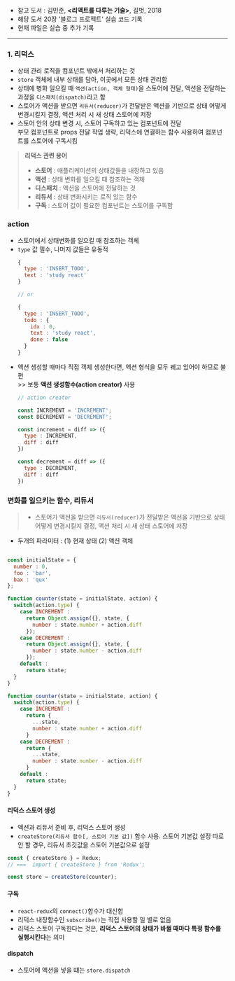 - 참고 도서 : 김민준, **<리액트를 다루는 기술>**, 길벗, 2018
- 해당 도서 20장 '블로그 프로젝트' 실습 코드 기록
- 현재 파일은 실습 중 추가 기록
- - -

### 1. 리덕스
- 상태 관리 로직을 컴포넌트 밖에서 처리하는 것
- `store` 객체에 내부 상태를 담아, 이곳에서 모든 상태 관리함
- 상태에 병화 일으킬 때 `액션(action, 객체 형태)`을 스토어에 전달, 액션을 전달하는 과정을 `디스패치(dispatch)`라고 함
- 스토어가 액션을 받으면 `리듀서(reducer)`가 전달받은 액션을 기반으로 상태 어떻게 변경시킬지 결정, 액션 처리 시 새 상태 스토어에 저장
- 스토어 안의 상태 변경 시, 스토어 구독하고 있는 컴포넌트에 전달  
  부모 컴포넌트로 props 전달 작업 생략, 리덕스에 연결하는 함수 사용하여 컴포넌트를 스토어에 구독시킴

> **리덕스 관련 용어**
> - **스토어** : 애플리케이션의 상태값들을 내장하고 있음
> - **액션** : 상태 변화를 일으킬 때 참조하는 객체
> - **디스패치** : 액션을 스토어에 전달하는 것
> - **리듀서** : 상태 변화시키는 로직 있는 함수
> - **구독** : 스토어 값이 필요한 컴포넌트는 스토어를 구독함

### action
- 스토어에서 상태변화를 일으킬 때 참조하는 객체
- `type` 값 필수, 나머지 값들은 유동적
  ```js
  {
    type : 'INSERT_TODO',
    text : 'study react'
  }

  // or

  {
    type : 'INSERT_TODO',
    todo : {
      idx : 0,
      text : 'study react',
      done : false
    }
  }
  ```
- 액션 생성할 때마다 직접 객체 생성한다면, 액션 형식을 모두 꿰고 있어야 하므로 불편  
  \>> 보통 **액션 생성함수(action creator)** 사용
  ```js
  // action creator

  const INCREMENT = 'INCREMENT';
  const DECREMENT = 'DECREMENT';

  const increment = diff => ({
    type : INCREMENT,
    diff : diff
  })

  const decrement = diff => ({
    type : DECREMENT,
    diff : diff
  })
  ```

### 변화를 일으키는 함수, 리듀서
> - 스토어가 액션을 받으면 `리듀서(reducer)`가 전달받은 액션을 기반으로 상태 어떻게 변경시킬지 결정, 액션 처리 시 새 상태 스토어에 저장
- 두개의 파라미터 : (1) 현재 상태 (2) 액션 객체
```js

const initialState = {
  number : 0,
  foo : 'bar',
  bax : 'qux'
};

function counter(state = initialState, action) {
  switch(action.type) {
    case INCREMENT :
      return Object.assign({}, state, {
        number : state.number + action.diff
      });
    case DECREMENT :
      return Object.assign({}, state, {
        number : state.number - action.diff
      });
    default :
      return state;
  }
}

```

```js
function counter(state = initialState, action) {
  switch(action.type) {
    case INCREMENT :
      return {
        ...state,
        number : state.number + action.diff
      }
    case DECREMENT :
      return {
        ...state,
        number : state.number - action.diff
      }
    default :
      return state;
  }
}
```

#### 리덕스 스토어 생성
- 액션과 리듀서 준비 후, 리덕스 스토어 생성
- `createStore(리듀서 함수[, 스토어 기본 값])` 함수 사용. 스토어 기본값 설정 따로 안 할 경우, 리듀서 초깃값을 스토어 기본값으로 설정

```js
const { createStore } = Redux;
// ===  import { createStore } from 'Redux';

const store = createStore(counter);
```

#### 구독
- `react-redux`의 `connect()`함수가 대신함
- 리덕스 내장함수인 `subscribe()`는 직접 사용할 일 별로 없음
- 리덕스 스토어 구독한다는 것은, **리덕스 스토어의 상태가 바뀔 때마다 특정 함수를 실행시킨다**는 의미

#### dispatch
- 스토어에 액션을 넣을 떄는 `store.dispatch`
